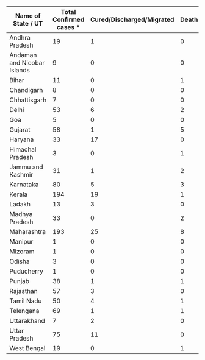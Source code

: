 Name of State / UT | Total Confirmed cases * | Cured/Discharged/Migrated | Death
------- | -- | -- | --
Andhra Pradesh | 19 | 1 | 0
Andaman and Nicobar Islands | 9 | 0 | 0
Bihar | 11 | 0 | 1
Chandigarh | 8 | 0 | 0
Chhattisgarh | 7 | 0 | 0
Delhi | 53 | 6 | 2
Goa | 5 | 0 | 0
Gujarat | 58 | 1 | 5
Haryana | 33 | 17 | 0
Himachal Pradesh | 3 | 0 | 1
Jammu and Kashmir | 31 | 1 | 2
Karnataka | 80 | 5 | 3
Kerala | 194 | 19 | 1
Ladakh | 13 | 3 | 0
Madhya Pradesh | 33 | 0 | 2
Maharashtra | 193 | 25 | 8
Manipur | 1 | 0 | 0
Mizoram | 1 | 0 | 0
Odisha | 3 | 0 | 0
Puducherry | 1 | 0 | 0
Punjab | 38 | 1 | 1
Rajasthan | 57 | 3 | 0
Tamil Nadu | 50 | 4 | 1
Telengana | 69 | 1 | 1
Uttarakhand | 7 | 2 | 0
Uttar Pradesh | 75 | 11 | 0
West Bengal | 19 | 0 | 1
